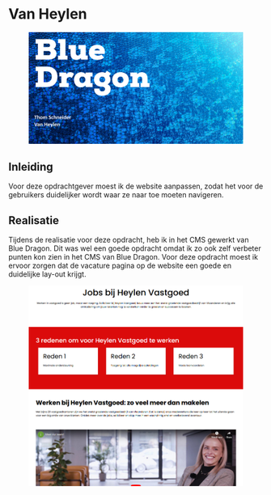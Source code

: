 # Van Heylen

<figure><img src="../.gitbook/assets/vakHeylen.png" alt=""><figcaption></figcaption></figure>

## Inleiding

Voor deze opdrachtgever moest ik de website aanpassen, zodat het voor de gebruikers duidelijker wordt waar ze naar toe moeten navigeren.

## Realisatie

Tijdens de realisatie voor deze opdracht, heb ik in het CMS gewerkt van Blue Dragon. Dit was wel een goede opdracht omdat ik zo ook zelf verbeter punten kon zien in het CMS van Blue Dragon. Voor deze opdracht moest ik ervoor zorgen dat de vacature pagina op de website een goede en duidelijke lay-out krijgt.

<figure><img src="../.gitbook/assets/heylenvastgped.png" alt=""><figcaption></figcaption></figure>

